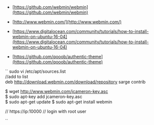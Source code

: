 

- [https://github.com/webmin/webmin](https://github.com/webmin/webmin)
- [http://www.webmin.com/](http://www.webmin.com/)


- [https://www.digitalocean.com/community/tutorials/how-to-install-webmin-on-ubuntu-16-04](https://www.digitalocean.com/community/tutorials/how-to-install-webmin-on-ubuntu-16-04)
- [https://github.com/qooob/authentic-theme](https://github.com/qooob/authentic-theme)

``
sudo vi /etc/apt/sources.list  
//add to list  
deb http://download.webmin.com/download/repository sarge contrib  

$ wget http://www.webmin.com/jcameron-key.asc  
$ sudo apt-key add jcameron-key.asc  
$ sudo apt-get update
$ sudo apt-get install webmin  

// https://ip:10000
// login with root user

``
